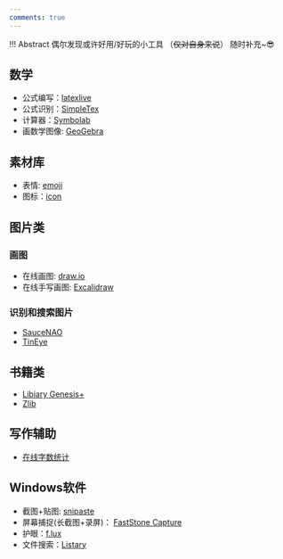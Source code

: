 ```yaml
---
comments: true
---
```


!!! Abstract
    偶尔发现或许好用/好玩的小工具 （~~仅对自身来说~~） 随时补充~😎

## 数学

- 公式编写：[latexlive](https://www.latexlive.com/)
- 公式识别：[SimpleTex](https://www.simpletex.net/ai/latex_ocr)
- 计算器：[Symbolab](https://zs.symbolab.com/)
- 画数学图像: [GeoGebra](https://www.geogebra.org/)


## 素材库

- 表情: [emoji](https://www.emojiall.com/)
- 图标：[icon](https://icones.netlify.app/)


## 图片类

### 画图

- 在线画图: [draw.io](https://app.diagrams.net/)
- 在线手写画图: [Excalidraw](https://excalidraw.com/)
  

### 识别和搜索图片

- [SauceNAO](https://saucenao.com/)
- [TinEye](https://tineye.com/)


## 书籍类

- [Libiary Genesis+](https://libgen.li/)
- [Zlib](https://z-library.sk/?ts=1606)

## 写作辅助

- [在线字数统计](https://www.eteste.com/)

## Windows软件

- 截图+贴图: [snipaste](https://www.snipaste.com/)
- 屏幕捕捉(长截图+录屏)： [FastStone Capture](https://faststone-capture.en.softonic.com/)
- 护眼：[f.lux](https://justgetflux.com/)
- 文件搜索：[Listary](https://www.listary.com/)